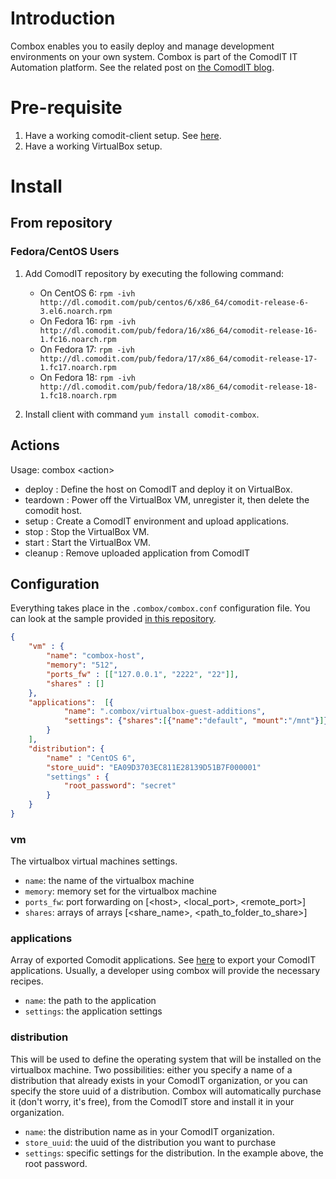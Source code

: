 # Introduction

Combox enables you to easily deploy and manage development environments
on your own system. Combox is part of the ComodIT IT Automation platform. See
the related post on [the ComodIT blog](http://www.comodit.com/blog.html).

# Pre-requisite

1. Have a working comodit-client setup. See [here](https://github.com/comodit/comodit-client/blob/master/README.md).
2. Have a working VirtualBox setup.

# Install

## From repository

### Fedora/CentOS Users

1. Add ComodIT repository by executing the following command:

    - On CentOS 6: `rpm -ivh http://dl.comodit.com/pub/centos/6/x86_64/comodit-release-6-3.el6.noarch.rpm`
    - On Fedora 16: `rpm -ivh http://dl.comodit.com/pub/fedora/16/x86_64/comodit-release-16-1.fc16.noarch.rpm`
    - On Fedora 17: `rpm -ivh http://dl.comodit.com/pub/fedora/17/x86_64/comodit-release-17-1.fc17.noarch.rpm`
    - On Fedora 18: `rpm -ivh http://dl.comodit.com/pub/fedora/18/x86_64/comodit-release-18-1.fc18.noarch.rpm`

2. Install client with command `yum install comodit-combox`.

## Actions
Usage: combox \<action\>
- deploy    : Define the host on ComodIT and deploy it on VirtualBox.
- teardown  : Power off the VirtualBox VM, unregister it, then delete the comodit host.
- setup     : Create a ComodIT environment and upload applications.
- stop      : Stop the VirtualBox VM.
- start     : Start the VirtualBox VM.
- cleanup   : Remove uploaded application from ComodIT

## Configuration
Everything takes place in the `.combox/combox.conf` configuration file.
You can look at the sample provided [in this repository](https://github.com/comodit/combox/blob/master/.combox/combox.conf.sample).

```json
{
    "vm" : {
        "name": "combox-host",
        "memory": "512",
        "ports_fw" : [["127.0.0.1", "2222", "22"]],
        "shares" : []
    },
    "applications":  [{
            "name": ".combox/virtualbox-guest-additions",
            "settings": {"shares":[{"name":"default", "mount":"/mnt"}]}
        }
    ],
    "distribution": {
        "name" : "CentOS 6",
        "store_uuid": "EA09D3703EC811E28139D51B7F000001"
        "settings" : {
            "root_password": "secret"
        }
    }
}
```

### vm

The virtualbox virtual machines settings.
- `name`: the name of the virtualbox machine
- `memory`: memory set for the virtualbox machine
- `ports_fw`: port forwarding on [\<host\>, \<local_port\>, \<remote_port\>]
- `shares`: arrays of arrays [\<share_name\>, \<path_to_folder_to_share\>]

### applications

Array of exported Comodit applications. See [here](https://github.com/comodit/comodit-client#advanced-import-export-and-synchronization) to export your ComodIT applications. Usually, a developer using combox will provide the necessary recipes.
- `name`: the path to the application
- `settings`: the application settings

### distribution

This will be used to define the operating system that will be installed on the virtualbox machine.
Two possibilities: either you specify a name of a distribution that already
exists in your ComodIT organization, or you can specify the store uuid of a
distribution. Combox will automatically purchase it (don't worry, it's free),
from the ComodIT store and install it in your organization.

- `name`: the distribution name as in your ComodIT organization.
- `store_uuid`: the uuid of the distribution you want to purchase
- `settings`: specific settings for the distribution. In the example above, the
  root password.

